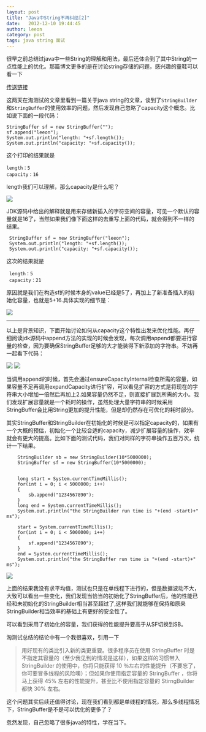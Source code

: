 ```yaml
---
layout: post
title: "Java中String不再纠结[2]"
date:   2012-12-10 19:44:45
author: leeon
category: post
tags: java string 面试
---
```


很早之前总结过java中一些String的理解和用法，最后还体会到了其中String的一点性能上的优化。那篇博文更多的是在讨论string存储的问题，感兴趣的童鞋可以看一下 
<!-- break -->
[传送链接](http://octsky.com/post/4)

这两天在淘测试的文章里看到一篇关于java string的文章，谈到了`StringBuilder`和`StringBuffer`的使用效率的问题，然后发现自己忽略了capacity这个概念。比如说下面的一段代码：

    StringBuffer sf = new StringBuffer("");
    sf.append("leeon");
    System.out.println("length: "+sf.length());
    System.out.println("capacity: "+sf.capacity());

这个打印的结果就是

    length：5
    capacity：16

length我们可以理解，那么capacity是什么呢？
 
![](http://pic002.cnblogs.com/images/2012/321923/2012121011371041.jpg)

 JDK源码中给出的解释就是用来存储新插入的字符空间的容量，可见一个默认的容量就是16了，当然如果我们像下面这样的去重写上面的代码，就会得到不一样的结果。
 
     StringBuffer sf = new StringBuffer("leeon");
     System.out.println("length: "+sf.length());
     System.out.println("capacity: "+sf.capacity());

 这次的结果就是     
 
     length：5
     capacity：21

原因就是我们在构造sf的时候本身的value已经是5了，再加上了新准备插入的初始化容量，也就是5+16.具体实现的细节是：

![](http://pic002.cnblogs.com/images/2012/321923/2012121011421959.jpg)

---------

以上是背景知识，下面开始讨论如何从capacity这个特性出发来优化性能。再仔细阅读jdk源码中append方法的实现的时候会发现，每次调用append都要进行容量的检查，因为要确保StringBuffer足够的大才能装得下新添加的字符串。不妨再一起看下代码：

![](http://pic002.cnblogs.com/images/2012/321923/2012121011483593.jpg)
![](http://pic002.cnblogs.com/images/2012/321923/2012121011484721.jpg)

当调用append的时候，首先会通过ensureCapacityInternal检查所需的容量，如果容量不足再调用expandCapacity进行扩容，可以看见扩容的方式是将现在的字符串大小增加一倍然后再加上2.如果容量仍然不足，则直接扩展到所需的大小。我们发现扩展容量就是一个耗时的操作，虽然处理大量字符串的时候采用StringBuffer会比用String更加的提升性能，但是却仍然存在可优化的耗时部分。

  其实StringBuffer和StringBuilder在初始化的时候是可以指定capacity的，如果有一个大概的预估，初始化一个比较合适的capacity，减少扩展容量的操作，效率就会有更大的提高。比如下面的测试代码，我们对同样的字符串操作五百万次，统计一下结果。
  
  
        StringBuilder sb = new StringBuilder(10*5000000);
        StringBuffer sf = new StringBuffer(10*5000000);
        
        
        long start = System.currentTimeMillis();  
        for(int i = 0; i < 5000000; i++)
        {
            sb.append("1234567890");
        }
        long end = System.currentTimeMillis();
        System.out.println("the StringBuilder run time is "+(end -start)+" ms");
        
        start = System.currentTimeMillis();  
        for(int i = 0; i < 5000000; i++)
        {
            sf.append("1234567890");
        }
        end = System.currentTimeMillis();
        System.out.println("the StringBuffer run time is "+(end -start)+" ms");
        
![](http://pic002.cnblogs.com/images/2012/321923/2012121012075390.jpg)

上面的结果我没有求平均值，测试也只是在单线程下进行的，但是数据波动不大，大致可以看出一些变化，我们发现当恰当的初始化了StringBuffer后，他的性能已经和未初始化的StringBuilder相当甚至超过了,这样我们就能够在保持和原来StringBuilder相当效率的基础上有更好的安全性了。

  可以看到采用了初始化的容量，我们获得的性能提升要高于从SF切换到SB。

  淘测试总结的结论中有一个我很喜欢，引用一下

> 用好现有的类比引入新的类更重要。很多程序员在使用 StringBuffer 时是不指定其容量的（至少我见到的情况是这样），如果这样的习惯带入 StringBuilder 的使用中，你将只能获得 10 ％左右的性能提升（不要忘了，你可要冒多线程的风险噢）；但如果你使用指定容量的 StringBuffer ，你将马上获得 45% 左右的性能提升，甚至比不使用指定容量的 StirngBuilder 都快 30% 左右。

  这个问题其实后续还值得讨论，现在我们看到都是单线程的情况，那么多线程情况下，StringBuffer是不是可以优化的更多了？

  忽然发现，自己忽略了很多java的特性，学在当下。